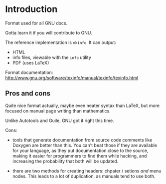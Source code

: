 # Introduction

Format used for all GNU docs.

Gotta learn it if you will contribute to GNU.

The reference implementation is `mkinfo`. It can output:

- HTML
- info files, viewable with the `info` utility
- PDF (uses LaTeX)

Format documentation: <http://www.gnu.org/software/texinfo/manual/texinfo/texinfo.html>

## Pros and cons

Quite nice format actually, maybe even neater syntax than LaTeX, but more focused on manual page writing than mathematics.

Unlike Autotools and Guile, GNU got it right this time.

Cons:

- tools that generate documentation from source code comments like Doxygen are better than this. You can't beat those if they are available for your language, as they put documentation close to the source, making it easier for programmers to find them while hacking, and increasing the probability that both will be updated.

- there are two methods for creating headers: chpater / setions *and* menu nodes. This leads to a lot of duplication, as manuals tend to use both.
